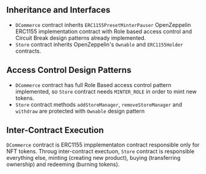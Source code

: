 ## Inheritance and Interfaces
- `DCommerce` contract inherits `ERC1155PresetMinterPauser`  OpenZeppelin ERC1155 implementation contract with Role based access control and Circuit Break design patterns already implemented.
- `Store` contract inherits OpenZeppelin's `Ownable` and `ERC1155Holder` contracts.

## Access Control Design Patterns
- `DCommerce` contract has full Role Based access control pattern implemented, so `Store` contract needs `MINTER_ROLE` in order to mint new tokens.
- `Store` contract methods `addStoreManager`, `removeStoreManager` and `withdraw` are protected with `Ownable` design pattern

## Inter-Contract Execution
`DCommerce` contract is ERC1155 impplementaton contract responsible only for NFT tokens. Throug inter-contract exectuon, `Store` contract is responsible everything else, minting (creating new product), buying (transferring ownership) and redeeming (burning tokens). 
